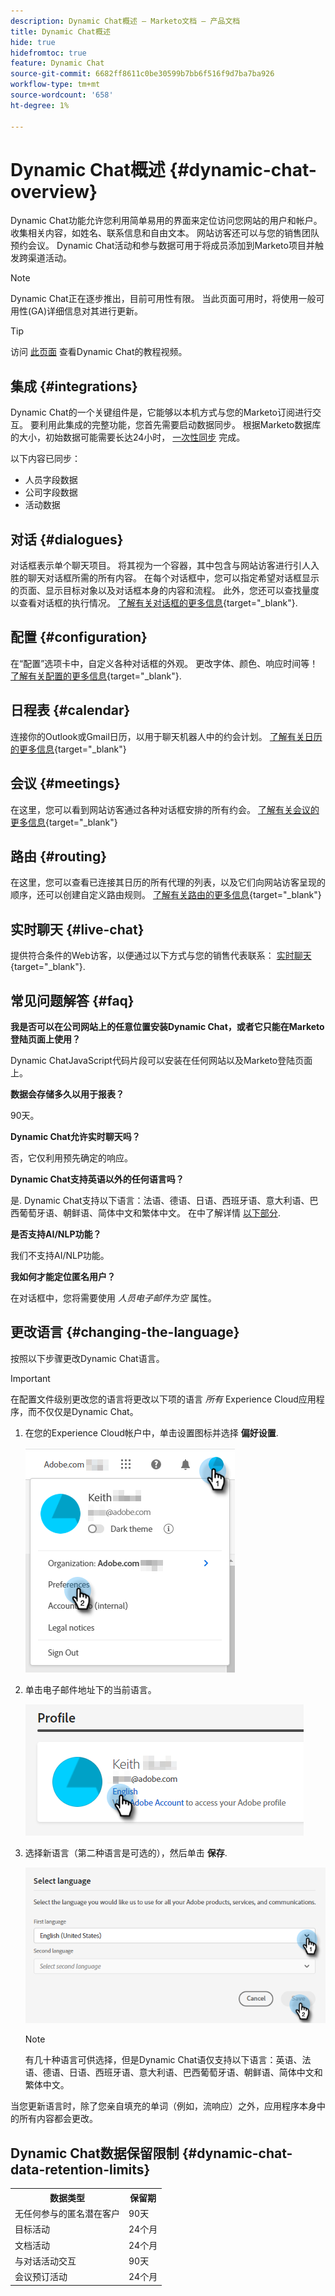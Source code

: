 ```yaml
---
description: Dynamic Chat概述 — Marketo文档 — 产品文档
title: Dynamic Chat概述
hide: true
hidefromtoc: true
feature: Dynamic Chat
source-git-commit: 6682ff8611c0be30599b7bb6f516f9d7ba7ba926
workflow-type: tm+mt
source-wordcount: '658'
ht-degree: 1%

---
```


# Dynamic Chat概述 {#dynamic-chat-overview}

Dynamic Chat功能允许您利用简单易用的界面来定位访问您网站的用户和帐户。 收集相关内容，如姓名、联系信息和自由文本。 网站访客还可以与您的销售团队预约会议。 Dynamic Chat活动和参与数据可用于将成员添加到Marketo项目并触发跨渠道活动。

>[!NOTE]
>
>Dynamic Chat正在逐步推出，目前可用性有限。 当此页面可用时，将使用一般可用性(GA)详细信息对其进行更新。

>[!TIP]
>
>访问 [此页面](https://experienceleague.adobe.com/docs/marketo-learn/tutorials/dynamic-chat/dynamic-chat-overview.html) 查看Dynamic Chat的教程视频。

## 集成 {#integrations}

Dynamic Chat的一个关键组件是，它能够以本机方式与您的Marketo订阅进行交互。 要利用此集成的完整功能，您首先需要启动数据同步。 根据Marketo数据库的大小，初始数据可能需要长达24小时， [一次性同步](/help/marketo/product-docs/demand-generation/dynamic-chat/integrations/connect-dynamic-chat-to-marketo.md) 完成。

以下内容已同步：

* 人员字段数据
* 公司字段数据
* 活动数据

## 对话 {#dialogues}

对话框表示单个聊天项目。 将其视为一个容器，其中包含与网站访客进行引人入胜的聊天对话框所需的所有内容。 在每个对话框中，您可以指定希望对话框显示的页面、显示目标对象以及对话框本身的内容和流程。 此外，您还可以查找量度以查看对话框的执行情况。 [了解有关对话框的更多信息](/help/marketo/product-docs/demand-generation/dynamic-chat/dialogues/dialogue-overview.md){target="_blank"}.

## 配置 {#configuration}

在“配置”选项卡中，自定义各种对话框的外观。 更改字体、颜色、响应时间等！ [了解有关配置的更多信息](/help/marketo/product-docs/demand-generation/dynamic-chat/configuration.md){target="_blank"}.

## 日程表 {#calendar}

连接你的Outlook或Gmail日历，以用于聊天机器人中的约会计划。 [了解有关日历的更多信息](/help/marketo/product-docs/demand-generation/dynamic-chat/appointment-scheduling/calendar.md){target="_blank"}

## 会议 {#meetings}

在这里，您可以看到网站访客通过各种对话框安排的所有约会。 [了解有关会议的更多信息](/help/marketo/product-docs/demand-generation/dynamic-chat/appointment-scheduling/meetings.md){target="_blank"}

## 路由 {#routing}

在这里，您可以查看已连接其日历的所有代理的列表，以及它们向网站访客呈现的顺序，还可以创建自定义路由规则。 [了解有关路由的更多信息](/help/marketo/product-docs/demand-generation/dynamic-chat/appointment-scheduling/routing.md){target="_blank"}

## 实时聊天 {#live-chat}

提供符合条件的Web访客，以便通过以下方式与您的销售代表联系： [实时聊天](/help/marketo/product-docs/demand-generation/dynamic-chat-two/live-chat/agent-inbox.md){target="_blank"}.

## 常见问题解答 {#faq}

**我是否可以在公司网站上的任意位置安装Dynamic Chat，或者它只能在Marketo登陆页面上使用？**

Dynamic ChatJavaScript代码片段可以安装在任何网站以及Marketo登陆页面上。

**数据会存储多久以用于报表？**

90天。

**Dynamic Chat允许实时聊天吗？**

否，它仅利用预先确定的响应。

**Dynamic Chat支持英语以外的任何语言吗？**

是. Dynamic Chat支持以下语言：法语、德语、日语、西班牙语、意大利语、巴西葡萄牙语、朝鲜语、简体中文和繁体中文。 在中了解详情 [以下部分](#changing-the-language).

**是否支持AI/NLP功能？**

我们不支持AI/NLP功能。

**我如何才能定位匿名用户？**

在对话框中，您将需要使用 _人员电子邮件为空_ 属性。

## 更改语言 {#changing-the-language}

按照以下步骤更改Dynamic Chat语言。

>[!IMPORTANT]
>
>在配置文件级别更改您的语言将更改以下项的语言 _所有_ Experience Cloud应用程序，而不仅仅是Dynamic Chat。

1. 在您的Experience Cloud帐户中，单击设置图标并选择 **偏好设置**.

   ![](assets/dynamic-chat-overview-1.png)

1. 单击电子邮件地址下的当前语言。

   ![](assets/dynamic-chat-overview-2.png)

1. 选择新语言（第二种语言是可选的），然后单击 **保存**.

   ![](assets/dynamic-chat-overview-3.png)

   >[!NOTE]
   >
   >有几十种语言可供选择，但是Dynamic Chat语仅支持以下语言：英语、法语、德语、日语、西班牙语、意大利语、巴西葡萄牙语、朝鲜语、简体中文和繁体中文。

当您更新语言时，除了您亲自填充的单词（例如，流响应）之外，应用程序本身中的所有内容都会更改。

## Dynamic Chat数据保留限制 {#dynamic-chat-data-retention-limits}

<table>
  <th>数据类型</th>
  <th>保留期</th>
 <tr>
  <td>无任何参与的匿名潜在客户</td>
  <td>90天</td>
 </tr>
 <tr>
  <td>目标活动</td>
  <td>24个月</td>
 </tr>
 <tr>
  <td>文档活动</td>
  <td>24个月</td>
 </tr>
 <tr>
  <td>与对话活动交互</td>
  <td>90天</td>
 </tr>
 <tr>
  <td>会议预订活动</td>
  <td>24个月</td>
 </tr>
</table>
